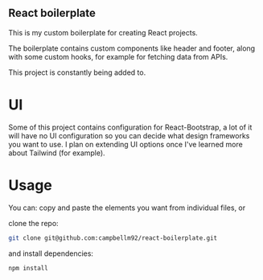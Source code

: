 ## React boilerplate

This is my custom boilerplate for creating React projects.

The boilerplate contains custom components like header and footer, along with some custom hooks, for example for fetching data from APIs.

This project is constantly being added to.

# UI

Some of this project contains configuration for React-Bootstrap, a lot of it will have no UI configuration so you can decide what design frameworks you want to use.
I plan on extending UI options once I've learned more about Tailwind (for example).

# Usage

You can: copy and paste the elements you want from individual files, or

clone the repo:

```bash
git clone git@github.com:campbellm92/react-boilerplate.git
```

and install dependencies:

```bash
npm install
```
